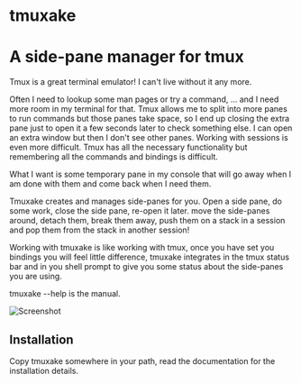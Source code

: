 # tmuxake 

A side-pane manager for tmux
============================

Tmux is a great terminal emulator! I can't live without it any more.

Often I need to lookup some man pages or try a command, ... and I need more
room in my terminal for that. Tmux allows me to split into more panes to run
commands but those panes take space, so I end up closing the extra pane just
to open it a few seconds later to check something else. I can open an extra
window but then I don't see other panes. Working with sessions is even more
difficult. Tmux has all the necessary functionality but remembering all the
commands and bindings is difficult.

What I want is some temporary pane in my console that will go away when I am
done with them and come back when I need them.

Tmuxake creates and manages side-panes for you. Open a side pane, do some work,
close the side pane, re-open it later. move the side-panes around, detach them,
break them away, push them on a stack in a session and pop them from the stack 
in another session!

Working with tmuxake is like working with tmux, once you have set you bindings
you will feel little difference, tmuxake integrates in the tmux status bar and
in you shell prompt to give you some status about the side-panes you are using.

tmuxake --help is the manual.


![Screenshot](https://raw.github.com/nkh/tmuxake/master/screenshots/tmuxake.png)


## Installation

Copy tmuxake somewhere in your path, read the documentation for the installation
details. 

